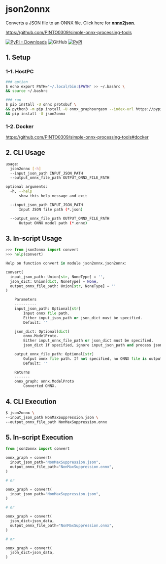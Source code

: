 # json2onnx
Converts a JSON file to an ONNX file. Click here for **[onnx2json](https://github.com/PINTO0309/onnx2json)**.

https://github.com/PINTO0309/simple-onnx-processing-tools

[![PyPI - Downloads](https://img.shields.io/pypi/dm/json2onnx?color=2BAF2B&label=Downloads%EF%BC%8FInstalled)](https://pypistats.org/packages/json2onnx) ![GitHub](https://img.shields.io/github/license/PINTO0309/json2onnx?color=2BAF2B) [![PyPI](https://img.shields.io/pypi/v/json2onnx?color=2BAF2B)](https://pypi.org/project/json2onnx/)

## 1. Setup
### 1-1. HostPC
```bash
### option
$ echo export PATH="~/.local/bin:$PATH" >> ~/.bashrc \
&& source ~/.bashrc

### run
$ pip install -U onnx protobuf \
&& python3 -m pip install -U onnx_graphsurgeon --index-url https://pypi.ngc.nvidia.com \
&& pip install -U json2onnx
```
### 1-2. Docker
https://github.com/PINTO0309/simple-onnx-processing-tools#docker

## 2. CLI Usage
```bash
usage:
  json2onnx [-h]
  --input_json_path INPUT_JSON_PATH
  --output_onnx_file_path OUTPUT_ONNX_FILE_PATH

optional arguments:
  -h, --help
      show this help message and exit

  --input_json_path INPUT_JSON_PATH
      Input JSON file path (*.json)

  --output_onnx_file_path OUTPUT_ONNX_FILE_PATH
      Output ONNX model path (*.onnx)
```

## 3. In-script Usage
```python
>>> from json2onnx import convert
>>> help(convert)

Help on function convert in module json2onnx.json2onnx:

convert(
  input_json_path: Union[str, NoneType] = '',
  json_dict: Union[dict, NoneType] = None,
  output_onnx_file_path: Union[str, NoneType] = ''
)

    Parameters
    ----------
    input_json_path: Optional[str]
        Input onnx file path.
        Either input_json_path or json_dict must be specified.
        Default: ''

    json_dict: Optional[dict]
        onnx.ModelProto.
        Either input_onnx_file_path or json_dict must be specified.
        json_dict If specified, ignore input_json_path and process json_dict.

    output_onnx_file_path: Optional[str]
        Output onnx file path. If not specified, no ONNX file is output.
        Default: ''

    Returns
    -------
    onnx_graph: onnx.ModelProto
        Converted ONNX.
```

## 4. CLI Execution
```bash
$ json2onnx \
--input_json_path NonMaxSuppression.json \
--output_onnx_file_path NonMaxSuppression.onnx
```

## 5. In-script Execution
```python
from json2onnx import convert

onnx_graph = convert(
  input_json_path="NonMaxSuppression.json",
  output_onnx_file_path="NonMaxSuppression.onnx",
)

# or

onnx_graph = convert(
  input_json_path="NonMaxSuppression.json",
)

# or

onnx_graph = convert(
  json_dict=json_data,
  output_onnx_file_path="NonMaxSuppression.onnx",
)

# or

onnx_graph = convert(
  json_dict=json_data,
)
```
